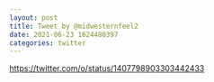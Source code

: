 ```yaml
--- 
layout: post 
title: Tweet by @midwesternfeel2 
date: 2021-06-23 1624480397 
categories: twitter 
--- 
```

https://twitter.com/o/status/1407798903303442433